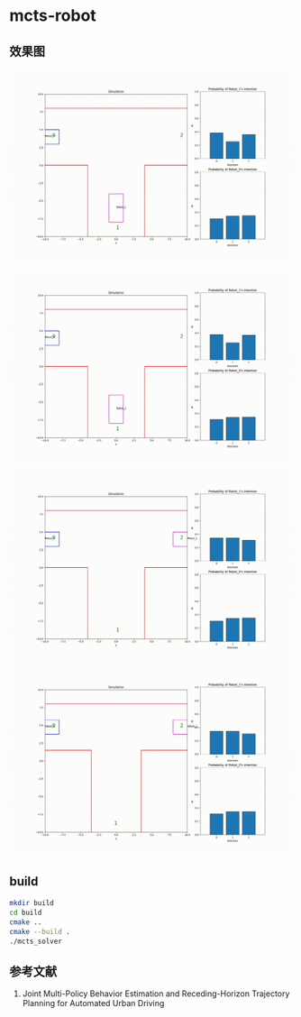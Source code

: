 # mcts-robot

## 效果图

![T0110](./fig/T0110.gif)

![T0112](./fig/T0112.gif)

![t0210](./fig/T0210.gif)
![t0211](./fig/T0211.gif)

## build

```bash
mkdir build
cd build
cmake ..
cmake --build .
./mcts_solver
```

## 参考文献

1. Joint Multi-Policy Behavior Estimation and Receding-Horizon Trajectory Planning for Automated Urban Driving
